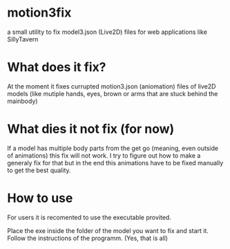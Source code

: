 # motion3fix
a small utility to fix model3.json (Live2D) files for web applications like SillyTavern

# What does it fix?
At the moment it fixes currupted motion3.json (aniomation) files of live2D models (like mutiple hands, eyes, brown or arms that are stuck behind the mainbody)

# What dies it not fix (for now)
If a model has multiple body parts from the get go (meaning, even outside of animations) this fix will not work. 
I try to figure out how to make a generaly fix for that but in the end this animations have to be fixed manually to get the best quality.

# How to use
For users it is recomented to use the executable provited.

Place the exe inside the folder of the model you want to fix and start it.
Follow the instructions of the programm. (Yes, that is all)

